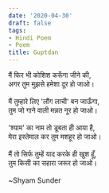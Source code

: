 ```yaml
---
date: '2020-04-30'
draft: false
tags:
- Hindi Poem
- Poem
title: Guptdan
---
```

मैं फिर भी कोशिश करूँगा जीने की, \
अगर तुम मुझसे हमेशा दूर हो जाओ। \
  \
मैं तुम्हारे लिए 'लौंग लाची' बन जाऊँगा, \
तुम जो गाने वाली मन्नत नूर हो जाओ। \
  \
'श्याम' का नाम तो डूबता ही आया है, \
मेरा इस्तेमाल कर तुम मशहूर हो जाओ।\
  \
मैं तो सिर्फ तुम्हें याद करके ही खुश हूँ, \
तुम किसी का सहारा जरूर हो जाओ।\
  \
~Shyam Sunder